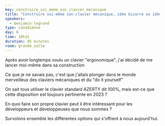 ```yaml
---
key: construire_soi_meme_son_clavier_mecanique
title: "Construire soi-même son clavier mécanique, idée bizarre ou idée de génie ?"
speakers:
  - benjamin_legrand
type: canadienne
day: 0
time: 10h15
duration: 45 minutes
room: grande_salle
---
```


Après avoir longtemps voulu un clavier "ergonomique", j'ai décidé de me lancer moi-même dans sa construction

Ce que je ne savais pas, c'est que j'allais plonger dans le monde merveilleux des claviers mécaniques et du "do it yourself"

On sait tous utiliser le clavier standard AZERTY dit 100%, mais est-ce que cette disposition est toujours pertinente en 2023 ?

En quoi faire son propre clavier peut il être intéressant pour les développeurs et développeuses que nous sommes ?

Survolons ensemble les différentes options qui s'offrent à nous aujourd'hui.